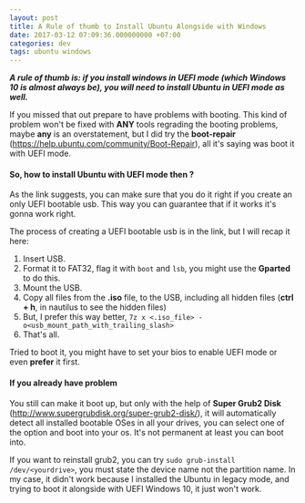 ```yaml
---
layout: post
title: A Rule of thumb to Install Ubuntu Alongside with Windows
date: 2017-03-12 07:09:36.000000000 +07:00
categories: dev
tags: ubuntu windows
---
```

***A rule of thumb is: if you install windows in UEFI mode (which Windows 10 is almost always be), you will need to install Ubuntu in UEFI mode as well.***

If you missed that out prepare to have problems with booting. This kind of problem won't be fixed with **ANY** tools regrading the booting problems, maybe **any** is an overstatement, but I did try the **boot-repair**  (https://help.ubuntu.com/community/Boot-Repair), all it's saying was boot it with UEFI mode. 

#### So, how to install Ubuntu with UEFI mode then ? 

As the link suggests, you can make sure that you do it right if you create an only UEFI bootable usb. This way you can guarantee that if it works it's gonna work right.

The process of creating a UEFI bootable usb is in the link, but I will recap it here:

1. Insert USB.
2. Format it to FAT32, flag it with `boot` and `lsb`, you might use the **Gparted** to do this.
3. Mount the USB.
4. Copy all files from the **.iso** file, to the USB, including all hidden files (**ctrl + h**, in nautilus to see the hidden files)
5. But, I prefer this way better, `7z x <.iso_file> -o<usb_mount_path_with_trailing_slash>`
6. That's all.

Tried to boot it, you might have to set your bios to enable UEFI mode or even **prefer** it first.

#### If you already have problem

You still can make it boot up, but only with the help of **Super Grub2 Disk** (http://www.supergrubdisk.org/super-grub2-disk/), it will automatically detect all installed bootable OSes in all your drives, you can select one of the option and boot into your os. It's not permanent at least you can boot into. 

If you want to reinstall grub2, you can try `sudo grub-install /dev/<yourdrive>`, you must state the device name not the partition name. In my case, it didn't work because I installed the Ubuntu in legacy mode, and trying to boot it alongside with UEFI Windows 10, it just won't work.
